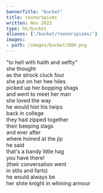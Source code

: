 ```yaml
---
bannerTitle: "bucket"
title: roonerspisms
written: Nov 2022
type: hk/bucket
aliases: ['/bucket/roonerspisms/']
images:
- path: /images/bucket/DOH.png
---
```


"to hell with haith and selfty"  
she thought  
as the strock cluck four  
she put on her hee hiles  
picked up her bopping shags  
and went to meet her man  
she loved the way  
he would hist his twips  
back in college  
they had zipped together  
their beeping slags  
and ever after  
where hoined at the jip  
he said   
that's a bandy little hag  
you have there!  
(their conversation went    
in stits and farts)  
he would always be  
her shite knight in whining armour  
